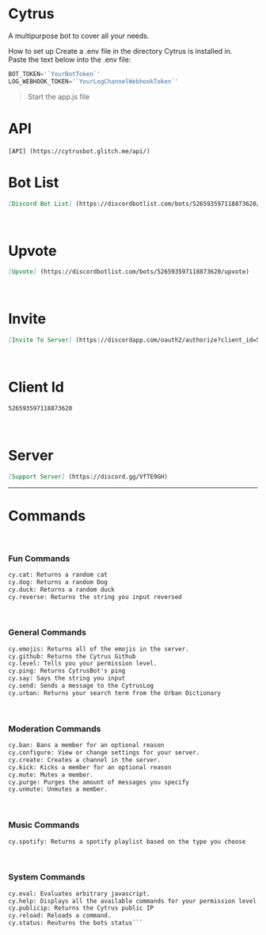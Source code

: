 # Cytrus
A multipurpose bot to cover all your needs.

How to set up
Create a .env file in the directory Cytrus is installed in.  
Paste the text below into the .env file:  
```js
BOT_TOKEN='`YourBotToken`'  
LOG_WEBHOOK_TOKEN='`YourLogChannelWebhookToken`'  
```
> Start the app.js file  

# API
`
[API] (https://cytrusbot.glitch.me/api/)
`
​
# Bot List
```markdown
[Discord Bot List] (https://discordbotlist.com/bots/526593597118873620/)
```
​
# Upvote
```markdown
[Upvote] (https://discordbotlist.com/bots/526593597118873620/upvote)
```
​
# Invite
```markdown
[Invite To Server] (https://discordapp.com/oauth2/authorize?client_id=526593597118873620&scope=bot&permissions=8)
```
​
# Client Id
```markdown
526593597118873620
```
​
# Server
```markdown
[Support Server] (https://discord.gg/VfTE9GH)
```
---
# Commands
​
### Fun Commands
```markdown
cy.cat: Returns a random cat
cy.dog: Returns a random Dog
cy.duck: Returns a random duck
cy.reverse: Returns the string you input reversed
```
​
### General Commands
```markdown
cy.emojis: Returns all of the emojis in the server.
cy.github: Returns the Cytrus Github
cy.level: Tells you your permission level.
cy.ping: Returns CytrusBot's ping
cy.say: Says the string you input
cy.send: Sends a message to the CytrusLog
cy.urban: Returns your search term from the Urban Dictionary
```
​
### Moderation Commands
```markdown
cy.ban: Bans a member for an optional reason
cy.configure: View or change settings for your server.
cy.create: Creates a channel in the server.
cy.kick: Kicks a member for an optional reason
cy.mute: Mutes a member.
cy.purge: Purges the amount of messages you specify
cy.unmute: Unmutes a member.
```
​
### Music Commands
```markdown
cy.spotify: Returns a spotify playlist based on the type you choose
```
​
### System Commands
```markdown
cy.eval: Evaluates arbitrary javascript.
cy.help: Displays all the available commands for your permission level.
cy.publicip: Returns the Cytrus public IP
cy.reload: Reloads a command.
cy.status: Reuturns the bots status```
